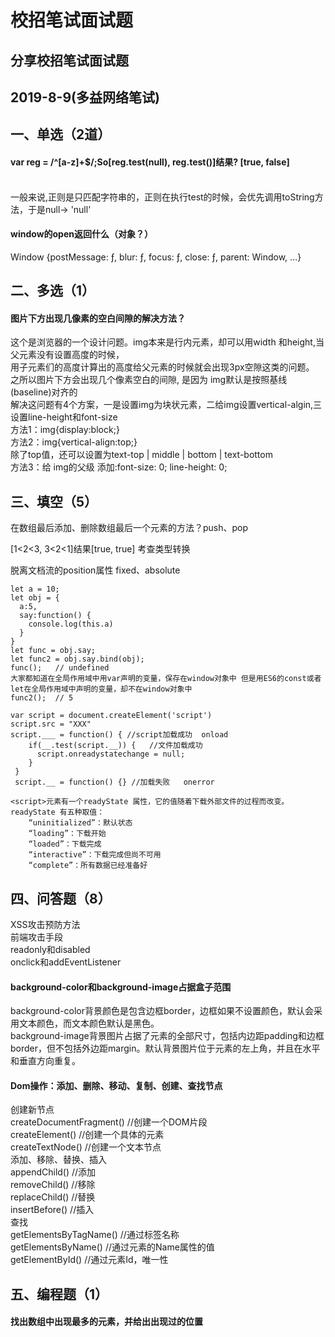 # 校招笔试面试题
分享校招笔试面试题<br>
---------------
2019-8-9(多益网络笔试)
---------------
一、单选（2道）<br>
---------------
#### var reg = /^[a-z]+$/;So[reg.test(null), reg.test()]结果? [true, false]<br>
<br>
一般来说,正则是只匹配字符串的，正则在执行test的时候，会优先调用toString方法，于是null-> 'null'<br>

#### window的open返回什么（对象？）<br>
Window {postMessage: ƒ, blur: ƒ, focus: ƒ, close: ƒ, parent: Window, …}<br>

二、多选（1）
---------------
#### 图片下方出现几像素的空白间隙的解决方法？<br>
这个是浏览器的一个设计问题。img本来是行内元素，却可以用width 和height,当父元素没有设置高度的时候，<br>
用子元素们的高度计算出的高度给父元素的时候就会出现3px空隙这类的问题。<br>
之所以图片下方会出现几个像素空白的间隙, 是因为 img默认是按照基线(baseline)对齐的<br>
解决这问题有4个方案，一是设置img为块状元素，二给img设置vertical-algin,三设置line-height和font-size <br>
方法1：img{display:block;}<br>
方法2：img{vertical-align:top;}<br>
除了top值，还可以设置为text-top | middle | bottom | text-bottom<br>
方法3：给 img的父级 添加:font-size: 0; line-height: 0;<br>

三、填空（5）
---------------
在数组最后添加、删除数组最后一个元素的方法？push、pop<br>

[1<2<3, 3<2<1]结果[true, true] 考查类型转换<br>

脱离文档流的position属性 fixed、absolute<br>
```
let a = 10;
let obj = {
  a:5,
  say:function() {
    console.log(this.a)
  }
}
let func = obj.say;
let func2 = obj.say.bind(obj);
func();   // undefined  
大家都知道在全局作用域中用var声明的变量，保存在window对象中 但是用ES6的const或者let在全局作用域中声明的变量，却不在window对象中
func2();  // 5
```
```
var script = document.createElement('script')
script.src = "XXX"
script.___ = function() { //script加载成功  onload
    if(__.test(script.__)) {   //文件加载成功
      script.onreadystatechange = null;
    }
 }
 script.__ = function() {} //加载失败   onerror
 
<script>元素有一个readyState 属性，它的值随着下载外部文件的过程而改变。readyState 有五种取值：
    “uninitialized”：默认状态
    “loading”：下载开始
    “loaded”：下载完成
    “interactive”：下载完成但尚不可用
    “complete”：所有数据已经准备好
```
四、问答题（8）
---------------
XSS攻击预防方法<br>
前端攻击手段<br>
readonly和disabled
<br>
onclick和addEventListener<br>
#### background-color和background-image占据盒子范围<br>
background-color背景颜色是包含边框border，边框如果不设置颜色，默认会采用文本颜色，而文本颜色默认是黑色。<br>
background-image背景图片占据了元素的全部尺寸，包括内边距padding和边框border，但不包括外边距margin。默认背景图片位于元素的左上角，并且在水平和垂直方向重复。<br>

#### Dom操作：添加、删除、移动、复制、创建、查找节点<br>
创建新节点<br>
createDocumentFragment() //创建一个DOM片段<br>
createElement() //创建一个具体的元素<br>
createTextNode() //创建一个文本节点<br>
添加、移除、替换、插入<br>
appendChild() //添加<br>
removeChild() //移除<br>
replaceChild() //替换<br>
insertBefore() //插入<br>
查找<br>
getElementsByTagName() //通过标签名称<br>
getElementsByName() //通过元素的Name属性的值<br>
getElementById() //通过元素Id，唯一性<br>

五、编程题（1）
---------------
#### 找出数组中出现最多的元素，并给出出现过的位置<br>
